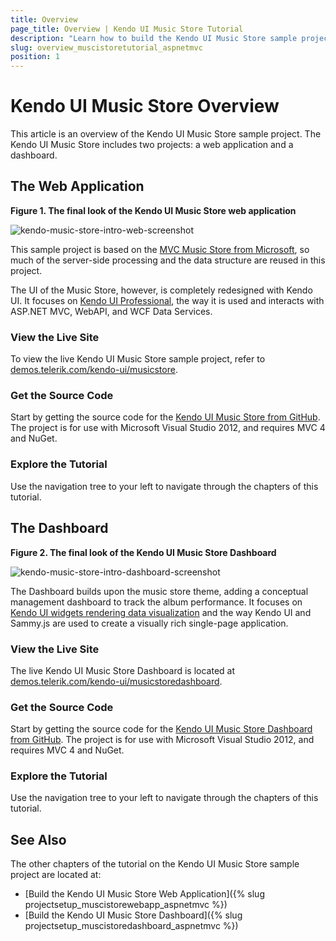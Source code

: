 ```yaml
---
title: Overview
page_title: Overview | Kendo UI Music Store Tutorial
description: "Learn how to build the Kendo UI Music Store sample project by using Telerik UI for ASP.NET MVC."
slug: overview_muscistoretutorial_aspnetmvc
position: 1
---
```


# Kendo UI Music Store Overview

This article is an overview of the Kendo UI Music Store sample project. The Kendo UI Music Store includes two projects: a web application and a dashboard.

## The Web Application

**Figure 1. The final look of the Kendo UI Music Store web application**

![kendo-music-store-intro-web-screenshot](/tutorial-kendo-music-store/images/kendo-music-store-intro-web-screenshot.png)

This sample project is based on the [MVC Music Store from Microsoft](http://mvcmusicstore.codeplex.com/), so much of the server-side processing and the data structure are reused in this project.

The UI of the Music Store, however, is completely redesigned with Kendo UI. It focuses on [Kendo UI Professional](http://www.telerik.com/kendo-ui), the way it is used and interacts with ASP.NET MVC, WebAPI, and WCF Data Services.

### View the Live Site

To view the live Kendo UI Music Store sample project, refer to [demos.telerik.com/kendo-ui/musicstore](http://demos.telerik.com/kendo-ui/musicstore).

### Get the Source Code

Start by getting the source code for the [Kendo UI Music Store from GitHub](https://www.github.com/telerik/kendo-music-store). The project is for use with Microsoft Visual Studio 2012, and requires MVC 4 and NuGet.

### Explore the Tutorial

Use the navigation tree to your left to navigate through the chapters of this tutorial.

## The Dashboard

**Figure 2. The final look of the Kendo UI Music Store Dashboard**

![kendo-music-store-intro-dashboard-screenshot](/tutorial-kendo-music-store/images/kendo-music-store-intro-dashboard-screenshot.png)

The Dashboard builds upon the music store theme, adding a conceptual management dashboard to track the album performance. It focuses on [Kendo UI widgets rendering data visualization](http://www.telerik.com/kendo-ui) and the way Kendo UI and Sammy.js are used to create a visually rich single-page application.

### View the Live Site

The live Kendo UI Music Store Dashboard is located at [demos.telerik.com/kendo-ui/musicstoredashboard](http://demos.telerik.com/kendo-ui/musicstoredashboard).

### Get the Source Code

Start by getting the source code for the [Kendo UI Music Store Dashboard from GitHub](https://www.github.com/telerik/kendo-music-store-dashboard). The project is for use with Microsoft Visual Studio 2012, and requires MVC 4 and NuGet.

### Explore the Tutorial

Use the navigation tree to your left to navigate through the chapters of this tutorial.

## See Also

The other chapters of the tutorial on the Kendo UI Music Store sample project are located at:

* [Build the Kendo UI Music Store Web Application]({% slug projectsetup_muscistorewebapp_aspnetmvc %})
* [Build the Kendo UI Music Store Dashboard]({% slug projectsetup_muscistoredashboard_aspnetmvc %})
